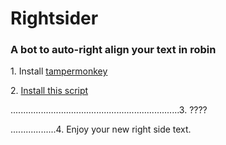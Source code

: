 <h1>Rightsider</h1>
<h3>A bot to auto-right align your text in robin</h3>
<div>
	<p>1. Install <a href="http://tampermonkey.net/">tampermonkey</a></p>
	<p>2. <a href="https://github.com/theseamusjames/rightsider/raw/master/rightsider.js">Install this script</a></p>
	<p>...................................................................3. ????</p>
	<p>..................4. Enjoy your new right side text.</p>
</div>